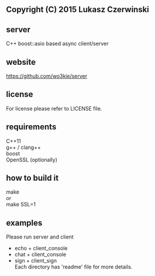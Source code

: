 ## Copyright (C) 2015 Lukasz Czerwinski

## server
C++ boost::asio based async client/server

## website
https://github.com/wo3kie/server

## license
For license please refer to LICENSE file.

## requirements
C++11  
g++ / clang++  
boost  
OpenSSL (optionally)

## how to build it
make  
or  
make SSL=1

## examples
Please run server and client
* echo + client_console
* chat + client_console
* sign + client_sign  
Each directory has 'readme' file for more details.

